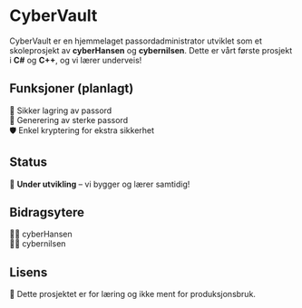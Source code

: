 # CyberVault  

CyberVault er en hjemmelaget passordadministrator utviklet som et skoleprosjekt av **cyberHansen** og **cybernilsen**. Dette er vårt første prosjekt i **C#** og **C++**, og vi lærer underveis!  

## Funksjoner (planlagt)  
🔐 Sikker lagring av passord  
🔑 Generering av sterke passord  
🛡️ Enkel kryptering for ekstra sikkerhet  

## Status  
🚧 **Under utvikling** – vi bygger og lærer samtidig!  

## Bidragsytere  
👨‍💻 cyberHansen  
👨‍💻 cybernilsen  

## Lisens  
📜 Dette prosjektet er for læring og ikke ment for produksjonsbruk.  
